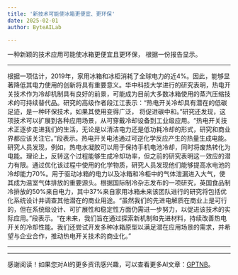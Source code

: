 ```yaml
---
title: '新技术可能使冰箱更便宜、更环保'
date: 2025-02-01
author: ByteAILab

---
```


一种新颖的技术应用可能使冰箱更便宜且更环保， 根据一份报告显示。

---
根据一项估计，2019年，家用冰箱和冰柜消耗了全球电力的近4%。因此，能够显著降低其电力使用的创新将具有重要意义。华中科技大学进行的研究表明，热电开关技术作为冷却机制具有良好的前景，可能成为目前大多数冰箱使用的蒸汽压缩技术的可持续替代品。研究的高级作者段江江表示：“热电开关冷却具有潜在的低碳足迹，是一种环保技术，如果其使用变得广泛， 将促进碳中和。”研究还发现，这项技术可以扩展到各种应用场景，从可穿戴冷却设备到工业级应用。“热电开关技术正逐步走进我们的生活，无论是以清洁电力还是低功耗冷却的形式，研究和商业界都应该关注它。”段表示。热电开关电池通过可逆化学反应产生的热量生成电能。研究人员发现，例如，热电水凝胶可以用于保持手机电池冷却，同时将废热转化为电能。理论上，反转这个过程能够生成冷却功率，但之前的研究表明这一效应的潜力有限。通过优化该过程中使用的化学物质，研究人员发现他们能够提高水电池的冷却能力70%。用于驱动冰箱的电力以及冰箱和冷柜中的气体泄漏进入大气，使其成为温室气体排放的重要源头。根据国际制冷杂志发布的一项研究，英国食品制冷排放的50%来自电力，其中37%来自家用冰箱未来该团队进行的研究将包括优化系统设计并调查其他潜在的商业用途。“虽然我们的先进电解质在商业上是可行的，但在系统级设计、可扩展性和稳定性方面仍需进一步努力，以促进该技术的实际应用。”段表示。“在未来，我们旨在通过探索新机制和先进材料，持续改善热电开关的冷却性能。我们还尝试开发多种冰箱原型以满足潜在应用场景的需求，并希望与企业合作，推动热电开关技术的商业化。” 

---
---
感谢阅读！如果您对AI的更多资讯感兴趣，可以查看更多AI文章：[GPTNB](https://gptnb.com)。